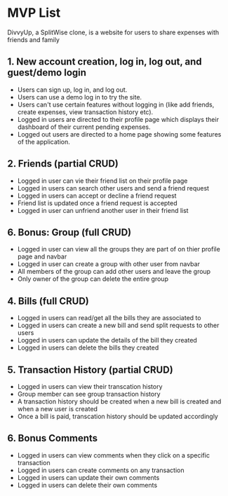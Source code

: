 # MVP List

DivvyUp, a SplitWise clone, is a website for users to share expenses with friends and family

## 1. New account creation, log in, log out, and guest/demo login

* Users can sign up, log in, and log out.
* Users can use a demo log in to try the site.
* Users can't use certain features without logging in (like add friends, create expenses, view transaction history etc).
* Logged in users are directed to their profile page which displays their dashboard of their current pending expenses.
* Logged out users are directed to a home page showing some features of the application.


## 2. Friends (partial CRUD)

* Logged in user can vie their friend list on their profile page
* Logged in users can search other users and send a friend request
* Logged in users can accept or decline a friend request
* Friend list is updated once a friend request is accepted
* Logged in user can unfriend another user in their friend list

## 6. Bonus: Group (full CRUD)

* Logged in user can view all the groups they are part of on thier profile page and navbar
* Logged in user can create a group with other user from navbar
* All members of the group can add other users and leave the group
* Only owner of the group can delete the entire group

## 4. Bills (full CRUD)

* Logged in users can read/get all the bills they are associated to
* Logged in users can create a new bill and send split requests to other users
* Logged in users can update the details of the bill they created
* Logged in users can delete the bills they created

## 5. Transaction History (partial CRUD)

* Logged in users can view their transcation history
* Group member can see group transaction history
* A transaction history should be created when a new bill is created and when a new user is created
* Once a bill is paid, transcation history should be updated accordingly


## 6. Bonus Comments

* Logged in users can view comments when they click on a specific transaction
* Logged in users can create comments on any transaction
* Logged in users can update their own comments
* Logged in users can delete their own comments
